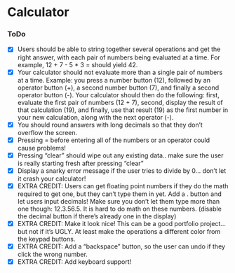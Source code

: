 # Calculator

### ToDo
- [x] Users should be able to string together several operations and get the right answer, with each pair of numbers being evaluated at a time. For example, 12 + 7 - 5 * 3 =  should yield 42.
- [x] Your calculator should not evaluate more than a single pair of numbers at a time. Example: you press a number button (12), followed by an operator button (+), a second number button (7), and finally a second operator button (-). Your calculator should then do the following: first, evaluate the first pair of numbers (12 + 7), second, display the result of that calculation (19), and finally, use that result (19) as the first number in your new calculation, along with the next operator (-).
- [x] You should round answers with long decimals so that they don’t overflow the screen.
- [x] Pressing = before entering all of the numbers or an operator could cause problems!
- [x] Pressing “clear” should wipe out any existing data.. make sure the user is really starting fresh after pressing “clear”
- [x] Display a snarky error message if the user tries to divide by 0… don’t let it crash your calculator!
- [x] EXTRA CREDIT: Users can get floating point numbers if they do the math required to get one, but they can’t type them in yet. Add a . button and let users input decimals! Make sure you don’t let them type more than one though: 12.3.56.5. It is hard to do math on these numbers. (disable the decimal button if there’s already one in the display)
- [x] EXTRA CREDIT: Make it look nice! This can be a good portfolio project… but not if it’s UGLY. At least make the operations a different color from the keypad buttons.
- [x] EXTRA CREDIT: Add a “backspace” button, so the user can undo if they click the wrong number.
- [x] EXTRA CREDIT: Add keyboard support!
